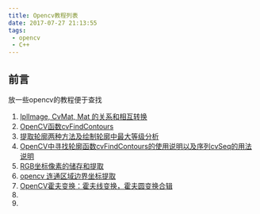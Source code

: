 ```yaml
---
title: Opencv教程列表
date: 2017-07-27 21:13:55
tags:
 - opencv
 - C++
---
```

## 前言
放一些opencv的教程便于查找


1. [IplImage, CvMat, Mat 的关系和相互转换](http://blog.csdn.net/timidsmile/article/details/7648725)
2. [OpenCV函数cvFindContours](http://blog.csdn.net/augusdi/article/details/9000893)
3. [提取轮廓两种方法及绘制轮廓中最大等级分析](http://blog.csdn.net/zcube/article/details/7357602#)
4. [OpenCV中寻找轮廓函数cvFindContours的使用说明以及序列cvSeq的用法说明](http://blog.csdn.net/augusdi/article/details/9000276)
5. [RGB坐标像素的储存和提取](http://blog.csdn.net/wenhao_ir/article/details/51554530)
6. [opencv 连通区域边界坐标提取](http://blog.csdn.net/fei13148687/article/details/46225243)
7. [OpenCV霍夫变换：霍夫线变换，霍夫圆变换合辑](http://blog.csdn.net/poem_qianmo/article/details/26977557)
8. []()
9. []()
